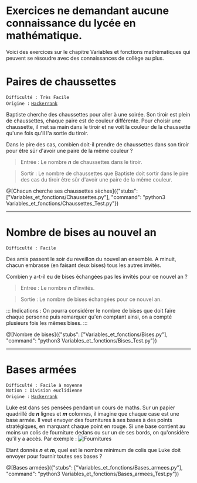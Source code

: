 # Exercices ne demandant aucune connaissance du lycée en mathématique.

Voici des exercices sur le chapitre Variables et fonctions mathématiques qui peuvent se résoudre avec des connaissances de collège au plus.

# Paires de chaussettes
`Difficulté : Très Facile`  
`Origine :` [`Hackerrank`](https://www.hackerrank.com/challenges/maximum-draws/problem)

Baptiste cherche des chaussettes pour aller à une soirée. Son tiroir est plein de chaussettes, chaque paire est de couleur différente. Pour choisir une chaussette, il met sa main dans le tiroir et ne voit la couleur de la chaussette qu'une fois qu'il l'a sortie du tiroir.

Dans le pire des cas, combien doit-il prendre de chaussettes dans son tiroir pour être sûr d'avoir une paire de la même couleur ?

> Entrée : Le nombre ***n*** de chaussettes dans le tiroir.

> Sortir : Le nombre de chaussettes que Baptiste doit sortir dans le pire des cas du tiroir être sûr d'avoir une paire de la même couleur.

@[Chacun cherche ses chaussettes sèches]({"stubs": ["Variables_et_fonctions/Chaussettes.py"], "command": "python3 Variables_et_fonctions/Chaussettes_Test.py"})

---

# Nombre de bises au nouvel an
`Difficulté : Facile`

Des amis passent le soir du reveillon du nouvel an ensemble. A minuit, chacun embrasse (en faisant deux bises) tous les autres invités.

Combien y a-t-il eu de bises échangées pas les invités pour ce nouvel an ?

> Entrée : Le nombre ***n*** d'invités.

> Sortie : Le nombre de bises échangées pour ce nouvel an.

::: Indications :
On pourra considérer le nombre de bises que doit faire chaque personne puis remarquer qu'en comptant ainsi, on a compté plusieurs fois les mêmes bises.
:::

@[Nombre de bises]({"stubs": ["Variables_et_fonctions/Bises.py"], "command": "python3 Variables_et_fonctions/Bises_Test.py"})

---

# Bases armées
`Difficulté : Facile à moyenne`  
`Notion : Division euclidienne`  
`Origine :` [`Hackerrank`](https://www.hackerrank.com/challenges/game-with-cells/problem)

Luke est dans ses pensées pendant un cours de maths. Sur un papier quadrillé de ***n*** lignes et ***m*** colonnes, il imagine que chaque case est une base armée. Il veut envoyer des fournitures à ses bases à des points stratégiques, en marquant chaque point en rouge. Si une base contient au moins un colis de fourniture dedans ou sur un de ses bords, on qu'onsidère qu'il y a accès. Par exemple : 
![Fournitures](https://s3.amazonaws.com/hr-challenge-images/0/1479944215-79f12638a7-example-army-game.png)

Etant donnés ***n*** et ***m***, quel est le nombre minimum de colis que Luke doit envoyer pour fournir toutes ses bases ?

@[Bases armées]({"stubs": ["Variables_et_fonctions/Bases_armees.py"], "command": "python3 Variables_et_fonctions/Bases_armees_Test.py"})
